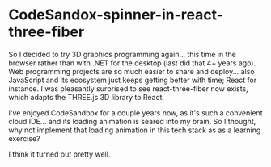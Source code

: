 # CodeSandox-spinner-in-react-three-fiber

So I decided to try 3D graphics programming again... this time in the browser rather than with .NET for the desktop (last did that 4+ years ago). Web programming projects are so much easier to share and deploy... also JavaScript and its ecosystem just keeps getting better with time; React for instance. I was pleasantly surprised to see react-three-fiber now exists, which adapts the THREE.js 3D library to React.

I've enjoyed CodeSandbox for a couple years now, as it's such a convenient cloud IDE... and its loading animation is seared into my brain. So I thought, why not implement that loading animation in this tech stack as as a learning exercise?

I think it turned out pretty well.
